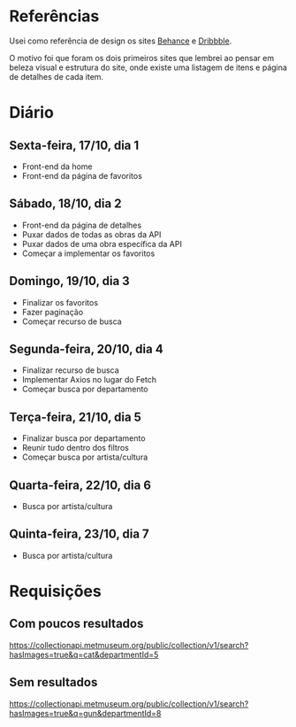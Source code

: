 # Referências

Usei como referência de design os sites [Behance](https://www.behance.net/) e [Dribbble](https://dribbble.com/).

O motivo foi que foram os dois primeiros sites que lembrei ao pensar em beleza visual e estrutura do site, onde existe uma listagem de itens e página de detalhes de cada item.

# Diário

## Sexta-feira, 17/10, dia 1

- Front-end da home
- Front-end da página de favoritos

## Sábado, 18/10, dia 2

- Front-end da página de detalhes
- Puxar dados de todas as obras da API
- Puxar dados de uma obra específica da API
- Começar a implementar os favoritos

## Domingo, 19/10, dia 3

- Finalizar os favoritos
- Fazer paginação
- Começar recurso de busca

## Segunda-feira, 20/10, dia 4

- Finalizar recurso de busca
- Implementar Axios no lugar do Fetch
- Começar busca por departamento

## Terça-feira, 21/10, dia 5

- Finalizar busca por departamento
- Reunir tudo dentro dos filtros
- Começar busca por artista/cultura

## Quarta-feira, 22/10, dia 6

- Busca por artista/cultura

## Quinta-feira, 23/10, dia 7

- Busca por artista/cultura


# Requisições

## Com poucos resultados

https://collectionapi.metmuseum.org/public/collection/v1/search?hasImages=true&q=cat&departmentId=5

## Sem resultados

https://collectionapi.metmuseum.org/public/collection/v1/search?hasImages=true&q=gun&departmentId=8